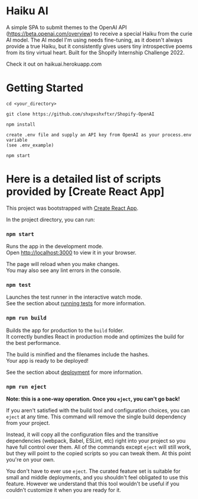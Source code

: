 # Haiku AI
A simple SPA to submit themes to the OpenAI API (https://beta.openai.com/overview) to receive a special Haiku from the curie AI model.
The AI model I'm using needs fine-tuning, as it doesn't always provide a true Haiku, but it consistently gives users tiny introspective poems from its tiny virtual heart.
Built for the Shopify Internship Challenge 2022.

Check it out on haikuai.herokuapp.com


# Getting Started 
```
cd <your_directory>

git clone https://github.com/shxpxshxftxr/Shopify-OpenAI

npm install

create .env file and supply an API key from OpenAI as your process.env variable
(see .env_example)

npm start 
```

# Here is a detailed list of scripts provided by [Create React App]

This project was bootstrapped with [Create React App](https://github.com/facebook/create-react-app).

In the project directory, you can run:

### `npm start`

Runs the app in the development mode.\
Open [http://localhost:3000](http://localhost:3000) to view it in your browser.

The page will reload when you make changes.\
You may also see any lint errors in the console.

### `npm test`

Launches the test runner in the interactive watch mode.\
See the section about [running tests](https://facebook.github.io/create-react-app/docs/running-tests) for more information.

### `npm run build`

Builds the app for production to the `build` folder.\
It correctly bundles React in production mode and optimizes the build for the best performance.

The build is minified and the filenames include the hashes.\
Your app is ready to be deployed!

See the section about [deployment](https://facebook.github.io/create-react-app/docs/deployment) for more information.

### `npm run eject`

**Note: this is a one-way operation. Once you `eject`, you can't go back!**

If you aren't satisfied with the build tool and configuration choices, you can `eject` at any time. This command will remove the single build dependency from your project.

Instead, it will copy all the configuration files and the transitive dependencies (webpack, Babel, ESLint, etc) right into your project so you have full control over them. All of the commands except `eject` will still work, but they will point to the copied scripts so you can tweak them. At this point you're on your own.

You don't have to ever use `eject`. The curated feature set is suitable for small and middle deployments, and you shouldn't feel obligated to use this feature. However we understand that this tool wouldn't be useful if you couldn't customize it when you are ready for it.

